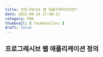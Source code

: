 ```yaml
---
title: 프로그레시브 웹 애플리케이션이란?
date: 2022-08-24 17:08:11
category: PWA
thumbnail: { thumbnailSrc }
draft: false
---
```


## 프로그레시브 웹 애플리케이션 정의
